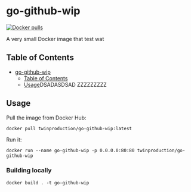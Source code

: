 # go-github-wip

[![Docker pulls](https://img.shields.io/docker/pulls/twinproduction/go-github-wip.svg)](https://cloud.docker.com/repository/docker/twinproduction/go-github-wip)

A very small Docker image that test wat


## Table of Contents

- [go-github-wip](#go-github-wip)
  * [Table of Contents](#table-of-contents)
  * [Usage](#usage)DSADASDSAD
ZZZZZZZZZ

## Usage

Pull the image from Docker Hub:

```
docker pull twinproduction/go-github-wip:latest
```

Run it:

```
docker run --name go-github-wip -p 0.0.0.0:80:80 twinproduction/go-github-wip
```

### Building locally

```
docker build . -t go-github-wip
```
